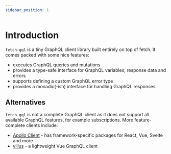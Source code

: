 ```yaml
---
sidebar_position: 1
---
```


# Introduction

`fetch-gql` is a tiny GraphQL client library built entirely on top of fetch. It comes packed with some nice features:

- executes GraphQL queries and mutations
- provides a type-safe interface for GraphQL variables, response data and errors
- supports defining a custom GraphQL error type
- provides a monadic(-ish) interface for handling GraphQL responses

## Alternatives

`fetch-gql` is not a complete GraphQL client as it does not support all available GraphQL features, for example subscriptions. More feature-complete clients include:

- [Apollo Client](https://www.apollographql.com/docs/react/) - has framework-specific packages for React, Vue, Svelte and more
- [villus](https://github.com/logaretm/villus) - a lightweight Vue GraphQL client
